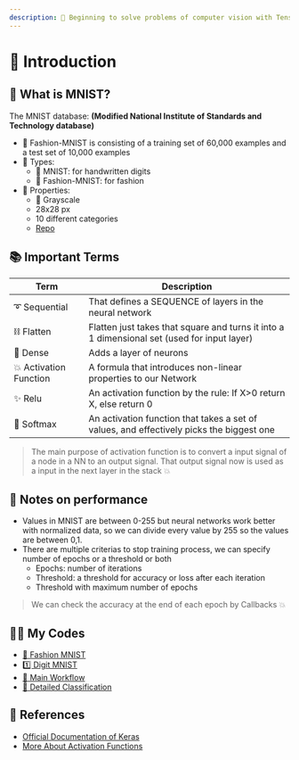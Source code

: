```yaml
---
description: 🚪 Beginning to solve problems of computer vision with Tensorflow and Keras 
---
```

# 🌱 Introduction

## 👗 What is MNIST?
The MNIST database: **(Modified National Institute of Standards and Technology database)**

* 🔎 Fashion-MNIST is consisting of a training set of 60,000 examples and a test set of 10,000 examples
* 🎨 Types:
  * 🔢 MNIST: for handwritten digits
  * 👗 Fashion-MNIST: for fashion
* 📃 Properties:
  * 🌚 Grayscale
  * 28x28 px
  * 10 different categories
  * [Repo](https://github.com/zalandoresearch/fashion-mnist)

## 📚 Important Terms
| Term            | Description   |
| --------------- |---------------|
| ➰ Sequential      | That defines a SEQUENCE of layers in the neural network |
| ⛓ Flatten         | Flatten just takes that square and turns it into a 1 dimensional set (used for input layer)   |
| 🔷 Dense           | Adds a layer of neurons |
| 💥 Activation Function | A formula that introduces non-linear properties to our Network |
| ✨ Relu         | An activation function by the rule: If X>0 return X, else return 0 |
| 🎨 Softmax         | An activation function that takes a set of values, and effectively picks the biggest one |

> The main purpose of activation function is to convert a input signal of a node in a NN to an output signal. That output signal now is used as a input in the next layer in the stack 💥

## 💫 Notes on performance
* Values in MNIST are between 0-255 but neural networks work better with normalized data, so we can divide every value by 255 so the values are between 0,1.
* There are multiple criterias to stop training process, we can specify number of epochs or a threshold or both
  * Epochs: number of iterations
  * Threshold: a threshold for accuracy or loss after each iteration
  * Threshold with maximum number of epochs

> We can check the accuracy at the end of each epoch by Callbacks 💥

## 👩‍💻 My Codes
- [👗 Fashion MNIST](./0-Fashion-MNIST.ipynb)
- [1️⃣ Digit MNIST](./1-DIGIT-MNIST.ipynb)
- [🎈 Main Workflow](./2-CNNWorkflow.ipynb)
- [🎨 Detailed Classification](./3-DetailedClassfication.ipynb)

## 🧐 References
* [Official Documentation of Keras](https://keras.io/)
* [More About Activation Functions](https://keras.io/activations/)
